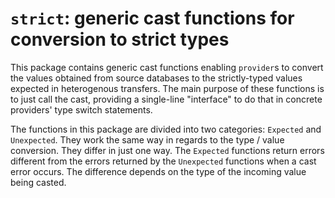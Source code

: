 # `strict`: generic cast functions for conversion to strict types

This package contains generic cast functions enabling `provider`s to convert the values obtained from source databases to the strictly-typed values expected in heterogenous transfers. The main purpose of these functions is to just call the cast, providing a single-line "interface" to do that in concrete providers' type switch statements.

The functions in this package are divided into two categories: `Expected` and `Unexpected`. They work the same way in regards to the type / value conversion. They differ in just one way. The `Expected` functions return errors different from the errors returned by the `Unexpected` functions when a cast error occurs. The difference depends on the type of the incoming value being casted.
